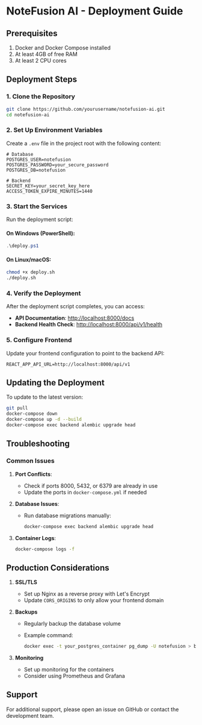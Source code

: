 # NoteFusion AI - Deployment Guide

## Prerequisites

1. Docker and Docker Compose installed
2. At least 4GB of free RAM
3. At least 2 CPU cores

## Deployment Steps

### 1. Clone the Repository

```bash
git clone https://github.com/yourusername/notefusion-ai.git
cd notefusion-ai
```

### 2. Set Up Environment Variables

Create a `.env` file in the project root with the following content:

```env
# Database
POSTGRES_USER=notefusion
POSTGRES_PASSWORD=your_secure_password
POSTGRES_DB=notefusion

# Backend
SECRET_KEY=your_secret_key_here
ACCESS_TOKEN_EXPIRE_MINUTES=1440
```

### 3. Start the Services

Run the deployment script:

#### On Windows (PowerShell):
```powershell
.\deploy.ps1
```

#### On Linux/macOS:
```bash
chmod +x deploy.sh
./deploy.sh
```

### 4. Verify the Deployment

After the deployment script completes, you can access:

- **API Documentation**: [http://localhost:8000/docs](http://localhost:8000/docs)
- **Backend Health Check**: [http://localhost:8000/api/v1/health](http://localhost:8000/api/v1/health)

### 5. Configure Frontend

Update your frontend configuration to point to the backend API:

```env
REACT_APP_API_URL=http://localhost:8000/api/v1
```

## Updating the Deployment

To update to the latest version:

```bash
git pull
docker-compose down
docker-compose up -d --build
docker-compose exec backend alembic upgrade head
```

## Troubleshooting

### Common Issues

1. **Port Conflicts**: 
   - Check if ports 8000, 5432, or 6379 are already in use
   - Update the ports in `docker-compose.yml` if needed

2. **Database Issues**:
   - Run database migrations manually:
     ```bash
     docker-compose exec backend alembic upgrade head
     ```

3. **Container Logs**:
   ```bash
   docker-compose logs -f
   ```

## Production Considerations

1. **SSL/TLS**

   - Set up Nginx as a reverse proxy with Let's Encrypt
   - Update `CORS_ORIGINS` to only allow your frontend domain

2. **Backups**

   - Regularly backup the database volume
   - Example command:

     ```bash
     docker exec -t your_postgres_container pg_dump -U notefusion > backup.sql
     ```

3. **Monitoring**

   - Set up monitoring for the containers
   - Consider using Prometheus and Grafana

## Support

For additional support, please open an issue on GitHub or contact the development team.
